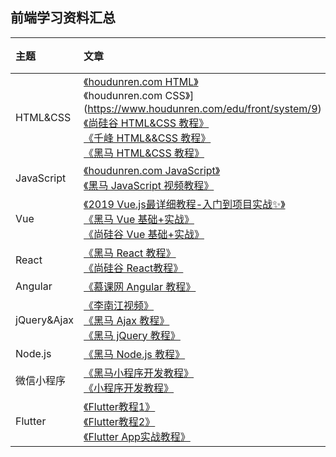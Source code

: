 ## 前端学习资料汇总

主题|文章|备注
|:---|:---|:---|
|HTML&CSS|[《houdunren.com HTML》](https://www.houdunren.com/edu/front/system/6)<br>《houdunren.com CSS》](https://www.houdunren.com/edu/front/system/9)<br>[《尚硅谷 HTML&CSS 教程》](https://www.bilibili.com/video/av21557880?from=search&seid=7030521226354635782)<br>[《千峰 HTML&&CSS 教程》](https://www.bilibili.com/video/av52670599?from=search&seid=7030521226354635782)<br>[《黑马 HTML&CSS 教程》](https://www.bilibili.com/video/av80149248?from=search&seid=7030521226354635782)<br>|
|JavaScript|[《houdunren.com JavaScript》](https://www.houdunren.com/edu/front/system/10)<br>[《黑马 JavaScript 视频教程》](https://www.bilibili.com/video/av80098433?from=search&seid=1286103902753919365)<br>|
|Vue|[《2019 Vue.js最详细教程-入门到项目实战✨》](https://www.bilibili.com/video/BV15741177Eh?from=search&seid=8036868130464947314)<br>[《黑马 Vue 基础+实战》](https://www.bilibili.com/video/av50680998/?spm_id_from=333.788.b_636f6d6d656e74.129)<br>[《尚硅谷 Vue 基础+实战》](https://www.bilibili.com/video/av49099807/?spm_id_from=333.788.b_636f6d6d656e74.128)<br>|
|React|[《黑马 React 教程》](https://www.bilibili.com/video/av37668737?from=search&seid=5905895736827009101)<br>[《尚硅谷 React教程》](https://www.bilibili.com/video/av51174155?from=search&seid=5905895736827009101)<br>|
|Angular|[《慕课网 Angular 教程》](https://www.bilibili.com/video/av26814911?from=search&seid=17184471344006976816)<br>|
|jQuery&Ajax|[《李南江视频》](https://www.bilibili.com/video/av22807707?from=search&seid=4410210507073525413)<br>[《黑马 Ajax 教程》](https://www.bilibili.com/video/av15657082?from=search&seid=4410210507073525413)<br>[《黑马 jQuery 教程》](https://www.bilibili.com/video/av40716170?from=search&seid=12041179831073402302)<br>|
|Node.js|[《黑马 Node.js 教程》](https://www.bilibili.com/video/av27670326?from=search&seid=12873149486279555877)<br>|
|微信小程序|[《黑马小程序开发教程》](https://www.bilibili.com/video/av40455083?from=search&seid=18067902549905616492)<br>[《小程序开发教程》](https://www.bilibili.com/video/av58993009?from=search&seid=18067902549905616492)<br>|
|Flutter|[《Flutter教程1》](https://www.bilibili.com/video/av52490605?from=search&seid=15119309993268164585)<br>[《Flutter教程2》](https://www.bilibili.com/video/av35800108?from=search&seid=15119309993268164585)<br>[《Flutter App实战教程》](https://www.bilibili.com/video/av75994456?from=search&seid=15119309993268164585)<br>|
